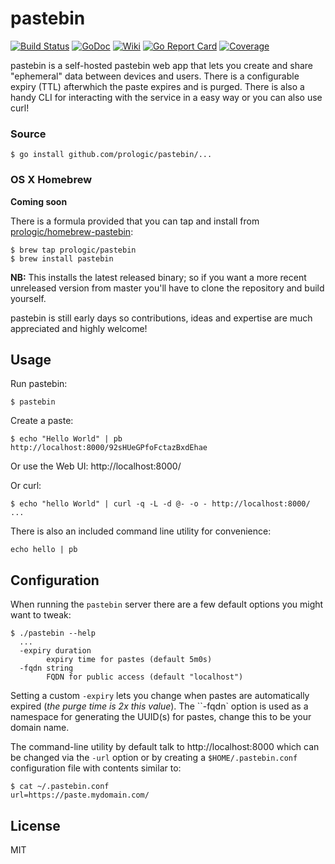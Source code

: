 # pastebin
[![Build Status](https://travis-ci.org/prologic/pastebin.svg)](https://travis-ci.org/prologic/pastebin)
[![GoDoc](https://godoc.org/github.com/prologic/pastebin?status.svg)](https://godoc.org/github.com/prologic/pastebin)
[![Wiki](https://img.shields.io/badge/docs-wiki-blue.svg)](https://github.com/prologic/pastebin/wiki)
[![Go Report Card](https://goreportcard.com/badge/github.com/prologic/pastebin)](https://goreportcard.com/report/github.com/prologic/pastebin)
[![Coverage](https://coveralls.io/repos/prologic/pastebin/badge.svg)](https://coveralls.io/r/prologic/pastebin)

pastebin is a self-hosted pastebin web app that lets you create and share
"ephemeral" data between devices and users. There is a configurable expiry
(TTL) afterwhich the paste expires and is purged. There is also a handy
CLI for interacting with the service in a easy way or you can also use curl!

### Source

```#!bash
$ go install github.com/prologic/pastebin/...
```

### OS X Homebrew

**Coming soon**

There is a formula provided that you can tap and install from
[prologic/homebrew-pastebin](https://github.com/prologic/homebrew-pastebin):

```#!bash
$ brew tap prologic/pastebin
$ brew install pastebin
```

**NB:** This installs the latest released binary; so if you want a more
recent unreleased version from master you'll have to clone the repository
and build yourself.

pastebin is still early days so contributions, ideas and expertise are
much appreciated and highly welcome!

## Usage

Run pastebin:

```#!bash
$ pastebin
```

Create a paste:

```#!bash
$ echo "Hello World" | pb
http://localhost:8000/92sHUeGPfoFctazBxdEhae
```

Or use the Web UI: http://localhost:8000/

Or curl:

```#bash
$ echo "hello World" | curl -q -L -d @- -o - http://localhost:8000/
...
```

There is also an included command line utility for convenience:

```#!bash
echo hello | pb
```

## Configuration

When running the `pastebin` server there are a few default options you might
want to tweak:

```
$ ./pastebin --help
  ...
  -expiry duration
        expiry time for pastes (default 5m0s)
  -fqdn string
        FQDN for public access (default "localhost")
```

Setting a custom `-expiry` lets you change when pastes are automatically
expired (*the purge time is 2x this value*). The ``-fqdn` option is used as
a namespace for generating the UUID(s) for pastes, change this to be your
domain name.

The command-line utility by default talk to http://localhost:8000 which can be
changed via the `-url` option or by creating a `$HOME/.pastebin.conf`
configuration file with contents similar to:

```
$ cat ~/.pastebin.conf
url=https://paste.mydomain.com/
```
## License


MIT
